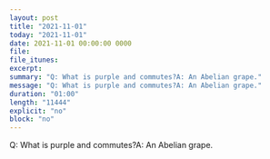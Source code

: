 ```yaml
---
layout: post
title: "2021-11-01"
today: "2021-11-01"
date: 2021-11-01 00:00:00 0000
file:
file_itunes:
excerpt:
summary: "Q: What is purple and commutes?A: An Abelian grape."
message: "Q: What is purple and commutes?A: An Abelian grape."
duration: "01:00"
length: "11444"
explicit: "no"
block: "no"
---
```

Q: What is purple and commutes?A: An Abelian grape.


